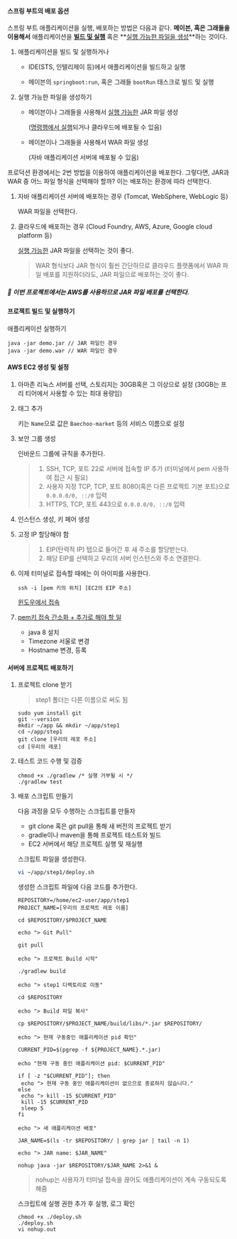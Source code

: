 #### 스프링 부트의 배포 옵션

스프링 부트 애플리케이션을 실행, 배포하는 방법은 다음과 같다. **메이븐, 혹은 그래들을 이용해서** 애플리케이션을 **<u>빌드 및 실행</u>** 혹은 **<u>실행 가능한 파일을 생성</u>**하는 것이다.

1. 애플리케이션을 빌드 및 실행하거나

   - IDE(STS, 인텔리제이 등)에서 애플리케이션을 빌드하고 실행

   - 메이븐의 `springboot:run`, 혹은 그래들 `bootRun` 태스크로 빌드 및 실행

2. 실행 가능한 파일을 생성하기

   - 메이븐이나 그래들을 사용해서 <u>실행 가능한</u> JAR 파일 생성

     (<u>명령행에서 실행</u>되거나 클라우드에 배포될 수 있음)

   - 메이븐이나 그래들을 사용해서 WAR 파일 생성

     (자바 애플리케이션 서버에 배포될 수 있음)

프로덕션 환경에서는 2번 방법을 이용하여 애플리케이션을 배포한다. 그렇다면, JAR과 WAR 중 어느 파일 형식을 선택해야 할까? 이는 배포하는 환경에 따라 선택한다.

1. 자바 애플리케이션 서버에 배포하는 경우 (Tomcat, WebSphere, WebLogic 등)

   WAR 파일을 선택한다.

2. 클라우드에 배포하는 경우 (Cloud Foundry, AWS, Azure, Google cloud platform 등)

   <u>실행 가능한</u> JAR 파일을 선택하는 것이 좋다. 

   > WAR 형식보다 JAR 형식이 훨씬 간단하므로 클라우드 플랫폼에서 WAR 파일 배포를 지원하더라도, JAR 파일으로 배포하는 것이 좋다.

##### 📌 이번 프로젝트에서는 AWS를 사용하므로 JAR 파일 배포를 선택한다.





#### 프로젝트 빌드 및 실행하기

애플리케이션 실행하기

```shell
java -jar demo.jar // JAR 파일인 경우
java -jar demo.war // WAR 파일인 경우
```



#### AWS EC2 생성 및 설정

1. 아마존 리눅스 서버를 선택, 스토리지는 30GB혹은 그 이상으로 설정 (30GB는 프리 티어에서 사용할 수 있는 최대 용량임)

2. 태그 추가

   키는 `Name`으로 값은 `Baechoo-market` 등의 서비스 이름으로 설정

3. 보안 그룹 생성

   인바운드 그룹에 규칙을 추가한다.

   > 1. SSH, TCP, 포트 22로 서버에 접속할 IP 추가 (터미널에서 pem 사용하여 접근 시 필요)
   > 2. 사용자 지정 TCP, TCP, 포트 8080(혹은 다른 프로젝트 기본 포트)으로 `0.0.0.0/0, ::/0` 입력
   > 3. HTTPS, TCP, 포트 443으로 `0.0.0.0/0, ::/0` 입력

4. 인스턴스 생성, 키 페어 생성

5. 고정 IP 할당해야 함 

   > 1. EIP(탄력적 IP) 탭으로 들어간 후 새 주소를 할당받는다.
   > 2. 해당 EIP를 선택하고 우리의 서버 인스턴스와 주소 연결한다.

6. 이제 터미널로 접속할 때에는 이 아이피를 사용한다.

   ```shell
   ssh -i [pem 키의 위치] [EC2의 EIP 주소]
   ```

   [윈도우에서 접속](https://m.blog.naver.com/alice_k106/220882708567)

7. [pem키 접속 간소화 + 추가로 해야 할 일](https://ict-nroo.tistory.com/135)

   - java 8 설치
   - Timezone 서울로 변경
   - Hostname 변경, 등록



#### 서버에 프로젝트 배포하기

1. 프로젝트 clone 받기

   > step1 폴더는 다른 이름으로 써도 됨

   ```shell
   sudo yum install git
   git --version
   mkdir ~/app && mkdir ~/app/step1
   cd ~/app/step1
   git clone [우리의 레포 주소]
   cd [우리의 레포]
   ```

2. 테스트 코드 수행 및 검증

   ```shell
   chmod +x ./gradlew /* 실행 거부될 시 */
   ./gradlew test
   ```

3. 배포 스크립트 만들기

   다음 과정을 모두 수행하는 스크립트를 만들자

   - git clone 혹은 git pull을 통해 새 버전의 프로젝트 받기
   - gradle이나 maven을 통해 프로젝트 테스트와 빌드
   - EC2 서버에서 해당 프로젝트 실행 및 재실행

   스크립트 파일을 생성한다.

   ```sh
   vi ~/app/step1/deploy.sh
   ```

   생성한 스크립트 파일에 다음 코드를 추가한다.

   ```shell
   REPOSITORY=/home/ec2-user/app/step1
   PROJECT_NAME=[우리의 프로젝트 레포 이름]
   
   cd $REPOSITORY/$PROJECT_NAME
   
   echo "> Git Pull"
   
   git pull
   
   echo "> 프로젝트 Build 시작"
   
   ./gradlew build
   
   echo "> step1 디렉토리로 이동"
   
   cd $REPOSITORY
   
   echo "> Build 파일 복사"
   
   cp $REPOSITORY/$PROJECT_NAME/build/libs/*.jar $REPOSITORY/
   
   echo "> 현재 구동중인 애플리케이션 pid 확인"
   
   CURRENT_PID=$(pgrep -f ${PROJECT_NAME}.*.jar)
   
   echo "현재 구동 중인 애플리케이션 pid: $CURRENT_PID"
   
   if [ -z "$CURRENT_PID"]; then
   	echo "> 현재 구동 중인 애플리케이션이 없으므로 종료하지 않습니다."
   else
   	echo "> kill -15 $CURRENT_PID"
   	kill -15 $CURRENT_PID
   	sleep 5
   fi
   
   echo "> 새 애플리케이션 배포"
   
   JAR_NAME=$(ls -tr $REPOSITORY/ | grep jar | tail -n 1)
   
   echo "> JAR name: $JAR_NAME"
   
   nohup java -jar $REPOSITORY/$JAR_NAME 2>&1 &
   ```

   > nohup는 사용자가 터미널 접속을 끊어도 애플리케이션이 계속 구동되도록 해줌

   스크립트에 실행 권한 추가 후 실행, 로그 확인

   ```shell
   chmod +x ./deploy.sh
   ./deploy.sh
   vi nohup.out
   ```

   

